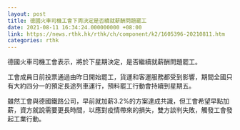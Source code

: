 ```yaml
---
layout: post
title: 德國火車司機工會下周決定是否續就薪酬問題罷工
date: 2021-08-11 16:34:24.000000000 +08:00
link: https://news.rthk.hk/rthk/ch/component/k2/1605396-20210811.htm
categories: rthk
---
```


德國火車司機工會表示，將於下星期決定，是否繼續就薪酬問題罷工。

工會成員日前投票通過由昨日開始罷工，貨運和客運服務都受到影響，期間全國只有大約四分一的預定長途列車運行，預料罷工行動會持續到星期五。

雖然工會與德國鐵路公司，早前就加薪3.2%的方案達成共識，但工會希望早點加薪，資方就說需要更長時間，以應對疫情帶來的損失，雙方談判失敗，觸發工會發起工業行動。
